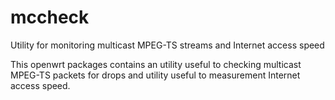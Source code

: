 # mccheck
Utility for monitoring multicast MPEG-TS streams and Internet access speed

This openwrt packages contains an utility useful to checking multicast MPEG-TS packets
for drops and utility useful to measurement Internet access speed.
